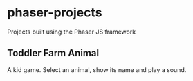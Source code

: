 # phaser-projects
Projects built using the Phaser JS framework

<h2>Toddler Farm Animal</h2>
<p>A kid game. Select an animal, show its name and play a sound.</p>
